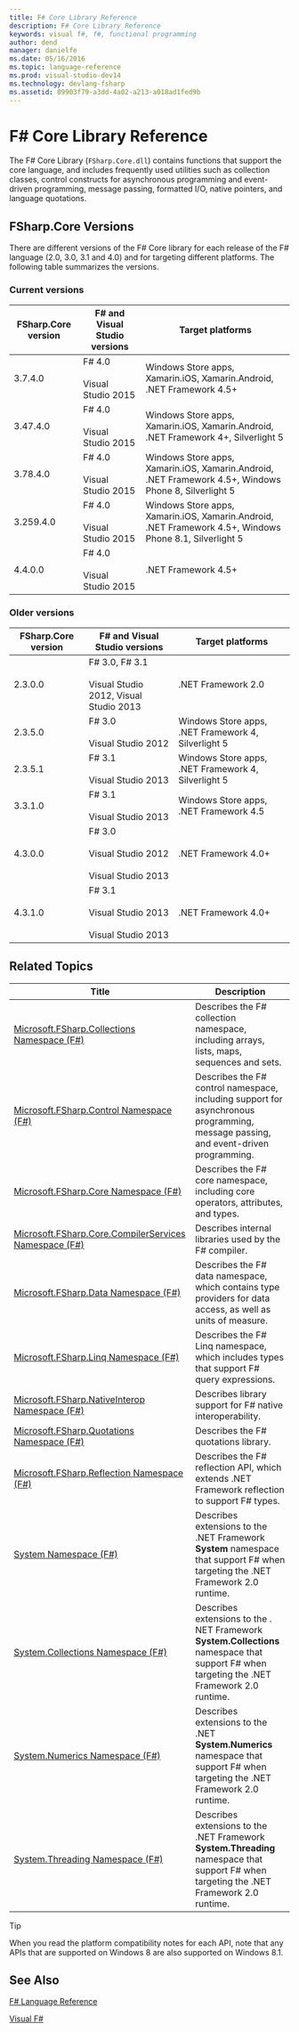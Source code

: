 ```yaml
---
title: F# Core Library Reference
description: F# Core Library Reference
keywords: visual f#, f#, functional programming
author: dend
manager: danielfe
ms.date: 05/16/2016
ms.topic: language-reference
ms.prod: visual-studio-dev14
ms.technology: devlang-fsharp
ms.assetid: 09903f79-a3dd-4a02-a213-a018ad1fed9b 
---
```


# F# Core Library Reference

The F# Core Library (`FSharp.Core.dll`) contains functions that support the core language, and includes frequently used utilities such as collection classes, control constructs for asynchronous programming and event-driven programming, message passing, formatted I/O, native pointers, and language quotations.


## FSharp.Core Versions
There are different versions of the F# Core library for each release of the F# language (2.0, 3.0, 3.1 and 4.0) and for targeting different platforms. The following table summarizes the versions.

### Current versions

|FSharp.Core version|F# and Visual Studio versions|Target platforms|
|-------------------|-----------------------------|----------------|
|3.7.4.0|F# 4.0<br /><br />Visual Studio 2015|Windows Store apps, Xamarin.iOS, Xamarin.Android, .NET Framework 4.5+|
|3.47.4.0|F# 4.0<br /><br />Visual Studio 2015|Windows Store apps, Xamarin.iOS, Xamarin.Android, .NET Framework 4+, Silverlight 5|
|3.78.4.0|F# 4.0<br /><br />Visual Studio 2015|Windows Store apps, Xamarin.iOS, Xamarin.Android, .NET Framework 4.5+, Windows Phone 8, Silverlight 5|
|3.259.4.0|F# 4.0<br /><br />Visual Studio 2015|Windows Store apps, Xamarin.iOS, Xamarin.Android, .NET Framework 4.5+, Windows Phone 8.1, Silverlight 5|
|4.4.0.0|F# 4.0<br /><br />Visual Studio 2015|.NET Framework 4.5+|

### Older versions

|FSharp.Core version|F# and Visual Studio versions|Target platforms|
|-------------------|-----------------------------|----------------|
|2.3.0.0|F# 3.0, F# 3.1<br /><br />Visual Studio 2012, Visual Studio 2013|.NET Framework 2.0|
|2.3.5.0|F# 3.0<br /><br />Visual Studio 2012|Windows Store apps, .NET Framework 4, Silverlight 5|
|2.3.5.1|F# 3.1<br /><br />Visual Studio 2013|Windows Store apps, .NET Framework 4, Silverlight 5|
|3.3.1.0|F# 3.1<br /><br />Visual Studio 2013|Windows Store apps, .NET Framework 4.5|
|4.3.0.0|F# 3.0<br /><br />Visual Studio 2012<br /><br />Visual Studio 2013|.NET Framework 4.0+|
|4.3.1.0|F# 3.1<br /><br />Visual Studio 2013<br /><br />Visual Studio 2013|.NET Framework 4.0+|


## Related Topics


|Title|Description|
|-----|-----------|
|[Microsoft.FSharp.Collections Namespace &#40;F&#35;&#41;](Microsoft.FSharp.Collections-Namespace-%5BFSharp%5D.md)|Describes the F# collection namespace, including arrays, lists, maps, sequences and sets.|
|[Microsoft.FSharp.Control Namespace &#40;F&#35;&#41;](Microsoft.FSharp.Control-Namespace-%5BFSharp%5D.md)|Describes the F# control namespace, including support for asynchronous programming, message passing, and event-driven programming.|
|[Microsoft.FSharp.Core Namespace &#40;F&#35;&#41;](Microsoft.FSharp.Core-Namespace-%5BFSharp%5D.md)|Describes the F# core namespace, including core operators, attributes, and types.|
|[Microsoft.FSharp.Core.CompilerServices Namespace &#40;F&#35;&#41;](Microsoft.FSharp.Core.CompilerServices-Namespace-%5BFSharp%5D.md)|Describes internal libraries used by the F# compiler.|
|[Microsoft.FSharp.Data Namespace &#40;F&#35;&#41;](Microsoft.FSharp.Data-Namespace-%5BFSharp%5D.md)|Describes the F# data namespace, which contains type providers for data access, as well as units of measure.|
|[Microsoft.FSharp.Linq Namespace &#40;F&#35;&#41;](Microsoft.FSharp.Linq-Namespace-%5BFSharp%5D.md)|Describes the F# Linq namespace, which includes types that support F# query expressions.|
|[Microsoft.FSharp.NativeInterop Namespace &#40;F&#35;&#41;](Microsoft.FSharp.NativeInterop-Namespace-%5BFSharp%5D.md)|Describes library support for F# native interoperability.|
|[Microsoft.FSharp.Quotations Namespace &#40;F&#35;&#41;](Microsoft.FSharp.Quotations-Namespace-%5BFSharp%5D.md)|Describes the F# quotations library.|
|[Microsoft.FSharp.Reflection Namespace &#40;F&#35;&#41;](Microsoft.FSharp.Reflection-Namespace-%5BFSharp%5D.md)|Describes the F# reflection API, which extends .NET Framework reflection to support F# types.|
|[System Namespace &#40;F&#35;&#41;](System-Namespace-%5BFSharp%5D.md)|Describes extensions to the .NET Framework **System** namespace that support F# when targeting the .NET Framework 2.0 runtime.|
|[System.Collections Namespace &#40;F&#35;&#41;](System.Collections-Namespace-%5BFSharp%5D.md)|Describes extensions to the . NET Framework **System.Collections** namespace that support F# when targeting the .NET Framework 2.0 runtime.|
|[System.Numerics Namespace &#40;F&#35;&#41;](System.Numerics-Namespace-%5BFSharp%5D.md)|Describes extensions to the .NET **System.Numerics** namespace that support F# when targeting the .NET Framework 2.0 runtime.|
|[System.Threading Namespace &#40;F&#35;&#41;](System.Threading-Namespace-%5BFSharp%5D.md)|Describes extensions to the .NET Framework **System.Threading** namespace that support F# when targeting the .NET Framework 2.0 runtime.|

> [!TIP]
> When you read the platform compatibility notes for each API, note that any APIs that are supported on Windows 8 are also supported on Windows 8.1.


## See Also
[F&#35; Language Reference](FSharp-Language-Reference.md)

[Visual F&#35;](Visual-FSharp.md)
